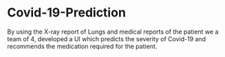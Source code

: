 # Covid-19-Prediction

By using the X-ray report of Lungs and medical reports of the patient we a team of 4, developed a UI which predicts the severity of Covid-19 and recommends the medication required for the patient.
